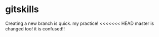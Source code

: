 # gitskills
Creating a new branch is quick.
my practice!
<<<<<<< HEAD
master  is changed too!
it is confused!!
